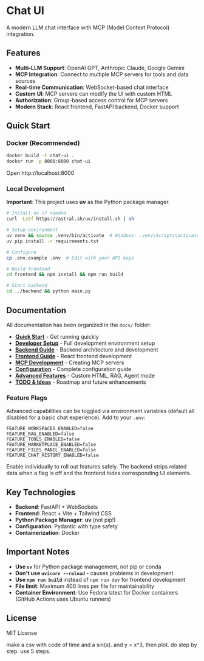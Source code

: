 # Chat UI

A modern LLM chat interface with MCP (Model Context Protocol) integration.

## Features

- **Multi-LLM Support**: OpenAI GPT, Anthropic Claude, Google Gemini
- **MCP Integration**: Connect to multiple MCP servers for tools and data sources  
- **Real-time Communication**: WebSocket-based chat interface
- **Custom UI**: MCP servers can modify the UI with custom HTML
- **Authorization**: Group-based access control for MCP servers
- **Modern Stack**: React frontend, FastAPI backend, Docker support

## Quick Start

### Docker (Recommended)
```bash
docker build -t chat-ui .
docker run -p 8000:8000 chat-ui
```
Open http://localhost:8000

### Local Development
**Important**: This project uses **uv** as the Python package manager.

```bash
# Install uv if needed
curl -LsSf https://astral.sh/uv/install.sh | sh

# Setup environment
uv venv && source .venv/bin/activate  # Windows: .venv\Scripts\activate
uv pip install -r requirements.txt

# Configure
cp .env.example .env  # Edit with your API keys

# Build frontend
cd frontend && npm install && npm run build

# Start backend  
cd ../backend && python main.py
```

## Documentation

All documentation has been organized in the `docs/` folder:

- **[Quick Start](docs/quick-start.md)** - Get running quickly
- **[Developer Setup](docs/developer-setup.md)** - Full development environment setup
- **[Backend Guide](docs/backend.md)** - Backend architecture and development  
- **[Frontend Guide](docs/frontend.md)** - React frontend development
- **[MCP Development](docs/mcp-development.md)** - Creating MCP servers
- **[Configuration](docs/configuration.md)** - Complete configuration guide
- **[Advanced Features](docs/advanced-features.md)** - Custom HTML, RAG, Agent mode
- **[TODO & Ideas](docs/todo.md)** - Roadmap and future enhancements

### Feature Flags

Advanced capabilities can be toggled via environment variables (default all disabled for a basic chat experience). Add to your `.env`:

```
FEATURE_WORKSPACES_ENABLED=false
FEATURE_RAG_ENABLED=false
FEATURE_TOOLS_ENABLED=false
FEATURE_MARKETPLACE_ENABLED=false
FEATURE_FILES_PANEL_ENABLED=false
FEATURE_CHAT_HISTORY_ENABLED=false
```

Enable individually to roll out features safely. The backend strips related data when a flag is off and the frontend hides corresponding UI elements.

## Key Technologies

- **Backend**: FastAPI + WebSockets  
- **Frontend**: React + Vite + Tailwind CSS
- **Python Package Manager**: **uv** (not pip!)
- **Configuration**: Pydantic with type safety
- **Containerization**: Docker

## Important Notes

- **Use `uv`** for Python package management, not pip or conda
- **Don't use `uvicorn --reload`** - causes problems in development
- **Use `npm run build`** instead of `npm run dev` for frontend development
- **File limit**: Maximum 400 lines per file for maintainability
- **Container Environment**: Use Fedora latest for Docker containers (GitHub Actions uses Ubuntu runners)

## License

MIT License


make a csv with code of time and a sin(x). and y = x^3, then plot. do step by step. use 5 steps.
